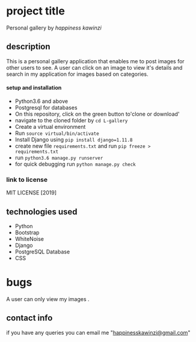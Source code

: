 # project title
Personal gallery by *happiness kawinzi*
## description
This is a personal gallery application that enables me to post images for other users to see. A user can click on an image to view it's details and search in my application for images based on categories.
#### setup and installation
* Python3.6 and above
* Postgresql for databases
* On this repository, click on the green button to'clone or download' 
* navigate to the cloned folder by `cd L-gallery`
* Create a virtual environment 
* Run `source virtual/bin/activate`
* Install Django  using `pip install django=1.11.8`
* create new file `requirements.txt` and run `pip freeze > requirements.txt`
* run `python3.6 manage.py runserver `
* for quick debugging run `python manage.py check` 
### link to license
MIT LICENSE [2019]

## technologies used
* Python
* Bootstrap
* WhiteNoise
* Django
* PostgreSQL Database
* CSS


# bugs
A user can only view my images .
## contact info
if you have any queries you can email me "happinesskawinzi@gmail.com"

